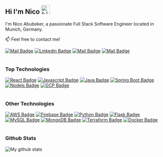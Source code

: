 ## Hi I'm Nico <img src="https://user-images.githubusercontent.com/1303154/88677602-1635ba80-d120-11ea-84d8-d263ba5fc3c0.gif" width="28px" alt="hi">

I'm Nico Abubeker, a passionate Full Stack Software Engineer located in Munich, Germany.

:mailbox: Feel free to contact me!

[![Mail Badge](https://img.shields.io/badge/-Portfolio-blueviolet?style=flat&labelColor=blueviolet&logo=googlechrome&logoColor=white)](https://nico.chalimba.de) [![Linkedin Badge](https://img.shields.io/badge/-LinkedIn-0e76a8?style=flat&labelColor=0e76a8&logo=linkedin&logoColor=white)](https://www.linkedin.com/in/nico-feliciano-chalimba-a658681a3) [![Mail Badge](https://img.shields.io/badge/-Xing-026466?style=flat&labelColor=026466&logo=xing&logoColor=white)](https://www.xing.com/profile/NicoFeliciano_Chalimba/cv) [![Mail Badge](https://img.shields.io/badge/-Email-c0392b?style=flat&labelColor=c0392b&logo=gmail&logoColor=white)](mailto:nico.chalimba@gmail.com)
<br />
<br />

### Top Technologies

[![React Badge](https://img.shields.io/badge/-React-61DBFB?style=for-the-badge&labelColor=black&logo=react&logoColor=61DBFB)](#)
[![Javascript Badge](https://img.shields.io/badge/-Javascript-F0DB4F?style=for-the-badge&labelColor=black&logo=javascript&logoColor=F0DB4F)](#)
[![Java Badge](https://img.shields.io/badge/-Java-f89820?style=for-the-badge&labelColor=black&logo=java&logoColor=f89820)](#)
[![Spring Boot Badge](https://img.shields.io/badge/-Spring%20Boot-6DB33F?style=for-the-badge&labelColor=black&logo=springboot&logoColor=6DB33F)](#)
[![Nodejs Badge](https://img.shields.io/badge/-Nodejs-3C873A?style=for-the-badge&labelColor=black&logo=node.js&logoColor=3C873A)](#)
[![GCP Badge](https://img.shields.io/badge/GoogleCloud-%234285F4.svg?style=for-the-badge&labelColor=black&logo=google-cloud&logoColor=white)](#)
<br />
<br />

### Other Technologies

[![AWS Badge](https://img.shields.io/badge/-AWS-FF9900?style=for-the-badge&labelColor=black&logo=amazonaws&logoColor=FF9900)](#)
[![Firebase Badge](https://img.shields.io/badge/-Firebase-FFCB2B?style=for-the-badge&labelColor=black&logo=firebase&logoColor=FFCB2B)](#)
[![Python Badge](https://img.shields.io/badge/-Python-306998?style=for-the-badge&labelColor=black&logo=python&logoColor=306998)](#)
[![Flask Badge](https://img.shields.io/badge/-Flask-lightgray?style=for-the-badge&labelColor=black&logo=flask&logoColor=white)](#)
[![MySQL Badge](https://img.shields.io/badge/-MySQL-00758F?style=for-the-badge&labelColor=black&logo=mysql&logoColor=00758F)](#)
[![MongoDB Badge](https://img.shields.io/badge/-MongoDB-4DB33D?style=for-the-badge&labelColor=black&logo=mongodb&logoColor=4DB33D)](#)
[![Terraform Badge](https://img.shields.io/badge/-Terraform-7B42BC?style=for-the-badge&labelColor=black&logo=terraform&logoColor=7B42BC)](#)
[![Docker Badge](https://img.shields.io/badge/-Docker-0db7ed?style=for-the-badge&labelColor=black&logo=docker&logoColor=0db7ed)](#)
<br />
<br />

### Github Stats

![My github stats](https://github-readme-stats.vercel.app/api?username=nchalimba&count_private=true&theme=tokyonight&hide=issues,stars,contribs&show_icons=true&custom_title=My%20GitHub%20Stats)

<!--
[![Top Langs](https://github-readme-stats.vercel.app/api/top-langs/?username=nchalimba&exclude_repo=building-plan-processor,tax-receipt-app&hide=html,css)](https://github.com/anuraghazra/github-readme-stats)

-->

